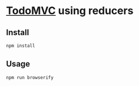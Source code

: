 # [TodoMVC](http://todomvc.com) using reducers

## Install

```sh
npm install
```

## Usage

```sh
npm run browserify
```
